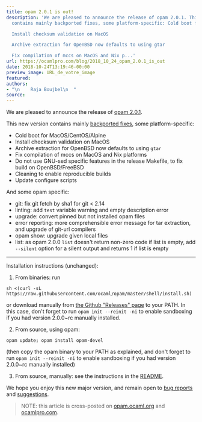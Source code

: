 ```yaml
---
title: opam 2.0.1 is out!
description: 'We are pleased to announce the release of opam 2.0.1. This new version
  contains mainly backported fixes, some platform-specific: Cold boot for MacOS/CentOS/Alpine

  Install checksum validation on MacOS

  Archive extraction for OpenBSD now defaults to using gtar

  Fix compilation of mccs on MacOS and Nix p...'
url: https://ocamlpro.com/blog/2018_10_24_opam_2.0.1_is_out
date: 2018-10-24T13:19:46-00:00
preview_image: URL_de_votre_image
featured:
authors:
- "\n    Raja Boujbel\n  "
source:
---
```


<p>We are pleased to announce the release of <a href="https://github.com/ocaml/opam/releases/tag/2.0.1">opam 2.0.1</a>.</p>
<p>This new version contains mainly <a href="https://github.com/ocaml/opam/pull/3560">backported fixes</a>, some platform-specific:</p>
<ul>
<li>Cold boot for MacOS/CentOS/Alpine
</li>
<li>Install checksum validation on MacOS
</li>
<li>Archive extraction for OpenBSD now defaults to using <code>gtar</code>
</li>
<li>Fix compilation of mccs on MacOS and Nix platforms
</li>
<li>Do not use GNU-sed specific features in the release Makefile, to fix build on OpenBSD/FreeBSD
</li>
<li>Cleaning to enable reproducible builds
</li>
<li>Update configure scripts
</li>
</ul>
<p>And some opam specific:</p>
<ul>
<li>git: fix git fetch by sha1 for git &lt; 2.14
</li>
<li>linting: add <code>test</code> variable warning and empty description error
</li>
<li>upgrade: convert pinned but not installed opam files
</li>
<li>error reporting: more comprehensible error message for tar extraction, and upgrade of git-url compilers
</li>
<li>opam show: upgrade given local files
</li>
<li>list: as opam 2.0.0 <code>list</code> doesn't return non-zero code if list is empty, add <code>--silent</code> option for a silent output and returns 1 if list is empty
</li>
</ul>
<hr/>
<p>Installation instructions (unchanged):</p>
<ol>
<li>From binaries: run
</li>
</ol>
<pre><code class="language-shell-session">sh &lt;(curl -sL https://raw.githubusercontent.com/ocaml/opam/master/shell/install.sh)
</code></pre>
<p>or download manually from <a href="https://github.com/ocaml/opam/releases/tag/2.0.1">the Github &quot;Releases&quot; page</a> to your PATH. In this case, don't forget to run <code>opam init --reinit -ni</code> to enable sandboxing if you had version 2.0.0~rc manually installed.</p>
<ol start="2">
<li>From source, using opam:
</li>
</ol>
<pre><code class="language-shell-session">opam update; opam install opam-devel
</code></pre>
<p>(then copy the opam binary to your PATH as explained, and don't forget to run <code>opam init --reinit -ni</code> to enable sandboxing if you had version 2.0.0~rc manually installed)</p>
<ol start="3">
<li>From source, manually: see the instructions in the <a href="https://github.com/ocaml/opam/tree/2.0.1#compiling-this-repo">README</a>.
</li>
</ol>
<p>We hope you enjoy this new major version, and remain open to <a href="https://github.com/ocaml/opam/issues">bug reports</a> and <a href="https://github.com/ocaml/opam/issues">suggestions</a>.</p>
<blockquote>
<p>NOTE: this article is cross-posted on <a href="https://opam.ocaml.org/blog/">opam.ocaml.org</a> and <a href="https://ocamlpro.com/blog">ocamlpro.com</a>.</p>
</blockquote>

